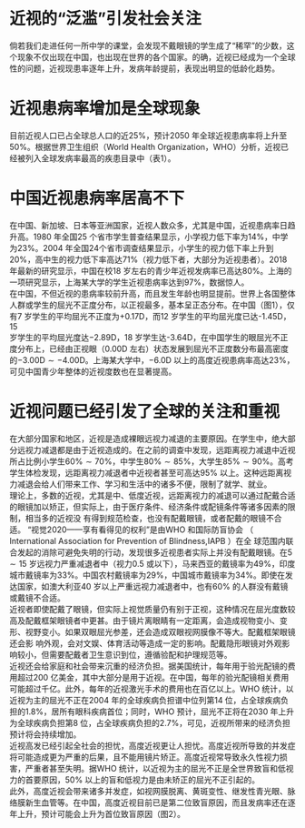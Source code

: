 # 近视的“泛滥”引发社会关注  
倘若我们走进任何一所中学的课堂，会发现不戴眼镜的学生成了“稀罕”的少数，这个现象不仅出现在中国，也出现在世界的各个国家。的确，近视已经成为一个全球性的问题，近视现患率逐年上升，发病年龄提前，表现出明显的低龄化趋势。  
#  近视患病率增加是全球现象  
目前近视人口已占全球总人口的近$25\%$，预计2050 年全球近视患病率将上升至$50\%$。根据世界卫生组织（World Health Organization，WHO）分析，近视已经被列入全球发病率最高的疾患目录中（表1）。  
#  中国近视患病率居高不下  
在中国、新加坡、日本等亚洲国家，近视人数众多，尤其是中国，近视患病率日趋升高。1980 年全国25 个省市学生普查结果显示，小学视力低下率为$14\%$，中学为$23\%$。2004 年全国24个省市调查结果显示，小学生的视力低下率上升到$20\%$，高中生的视力低下率高达$71\%$（视力低下者，大部分为近视患者）。2018 年最新的研究显示，中国在校18 岁左右的青少年近视发病率已高达$80\%$。上海的一项研究显示，上海某大学的学生近视患病率达到$97\%$，数据惊人。  
在中国，不但近视的患病率较前升高，而且发生年龄也明显提前。世界上各国整体人群或学生的屈光不正度分布，以正视最多，基本呈正态分布。在中国（图1），仅有7 岁学生的平均屈光不正度为$+0.17\mathrm{D}$，而12 岁学生的平均屈光度已达-1.45D，15  
岁学生的平均屈光度达$-2.89\mathrm{D}$，18 岁学生达-3.64D，在中国学生的眼屈光不正度分布上，已经由正视眼（0.00D 左右）状态发展到屈光不正度数分布最高密度的$-3.00\mathrm{D}\sim-4.00\mathrm{D}$。上海某大学中，$-6.0\mathrm{D}$ 以上的高度近视患病率高达$23\%$，可见中国青少年整体的近视度数也在显著提高。  
#  近视问题已经引发了全球的关注和重视  
在大部分国家和地区，近视是造成裸眼远视力减退的主要原因。在学生中，绝大部分远视力减退都是由于近视造成的。在之前的调查中发现，远距离视力减退中近视所占比例小学生$60\%\sim70\%$，中学生$80\%\sim85\%$，大学生$85\%\sim90\%$。高考学生体检发现，远距离视力减退者中近视者甚至可高达$95\%$ 以上。这种远距离视力减退会给人们带来工作、学习和生活中的诸多不便，限制了就学、就业。  
理论上，多数的近视，尤其是中、低度近视，远距离视力的减退可以通过配戴合适的眼镜加以矫正，但实际上，由于医疗条件、经济条件或配镜条件等诸多因素的限制，相当多的近视没 有得到规范检查，也没有配戴眼镜，或者配戴的眼镜不合适。
“视觉2020——享有看得见的权利”是由WHO 和国际防盲协会
（ International Association for Prevention of Blindness,IAPB ）在全 球范围内联合发起的消除可避免失明的行动，发现很多近视患者实际上并没有配戴眼镜。在$5\sim15$ 岁远视力严重减退者中（视力0.5 或以下），马来西亚的戴镜率为$49\%$，印度城市戴镜率为$33\%$。中国农村戴镜率为$29\%$，中国城市戴镜率为$34\%$。即使在发达国家，如澳大利亚40 岁以上严重远视力减退者中，也有$60\%$ 的人群没有戴镜或戴镜不合适。  
近视者即使配戴了眼镜，但实际上视觉质量仍有别于正视，这种情况在屈光度数较高及配戴框架眼镜者中更甚。由于镜片离眼睛有一定距离，会造成视物变小、变形、视野变小。如果双眼屈光参差，还会造成双眼视网膜像不等大。配戴框架眼镜还会影 响外观，会对文娱、体育活动等造成一定的影响。配戴隐形眼镜对外观影响较小，但需要配戴者卫生意识到位，遵循验配和护理规范等。  
近视还会给家庭和社会带来沉重的经济负担。据美国统计，每年用于验光配镜的费用超过200 亿美金，其中大部分是用于近视。在中国，每年的验光配镜相关费用可能超过千亿。此外，每年的近视激光手术的费用也在百亿以上。WHO 统计，以近视为主的屈光不正在2004 年的全球疾病负担谱中位列第14 位，占全球疾病负担的$1.8\%$，居所有眼科疾病首位；同时，WHO 预计，屈光不正将在2030 年上升为全球疾病负担第8 位，占全球疾病负担的$2.7\%$，可见，近视所带来的经济负担预计将会持续增加。  
近视高发已经引起全社会的担忧，高度近视更让人担忧。高度近视所导致的并发症将可能造成更为严重的后果，且不能用镜片矫正。高度近视常导致永久性视力损害，严重者甚至失明。据WHO 统计，以近视为主的屈光不正是全世界致盲和低视力的首要原因，$50\%$ 以上的盲和低视力是由未矫正的屈光不正引起的。  
此外，高度近视会带来诸多并发症，如视网膜脱离、黄斑变性、继发性青光眼、脉络膜新生血管等。在中国，高度近视目前已是第二位致盲原因，而且发病率还在逐年上升，预计可能会上升为首位致盲原因（图2）。  
